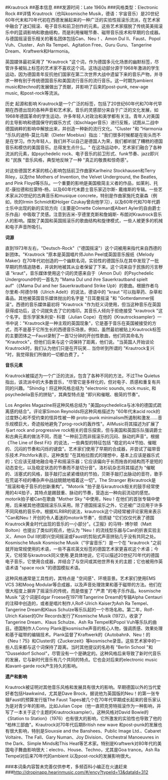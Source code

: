 #Krautrock
##基本信息
###发源时间：Late 1960s
###风格类型：Electronic Rock
##详情
Krautrock（也叫kosmische
Musik，德语：宇宙音乐）是20世纪60年代末和70年代初在西德发展起来的一种广泛的实验性摇滚乐流派，在艺术家中融合了迷幻摇滚、电子音乐和前卫创作的元素。这些艺术家摆脱了传统英美摇滚乐中的蓝调影响和歌曲结构，而是利用催眠节奏、磁带音乐技术和早期的合成器。与德国摇滚音乐相关的著名团体包括Can、Neu！、Amon
Dul II、Faust、Popol Vuh、Cluster、Ash Ra Tempel、Agitation Free、Guru
Guru、Tangerine Dream、Kraftwerk和Harmonia。



英国媒体最初采用了 "Krautrock
"这个词，作为德国多元化场景的幽默标签，尽管许多被贴上标签的艺术家不喜欢这个词。这场运动部分源于1968年激进的学生运动，因为德国青年反抗他们国家在第二次世界大战中遗留下来的音乐产物，并寻求一种有别于传统德国音乐和美国流行音乐的流行音乐。这一时期为ambient
music和techno的发展做出了贡献，并影响了后来的post-punk, new-age music, 和post-rock等流派。



历史 起源和影响
Krautrock是一个广泛的标签，包括了20世纪60年代和70年代早期在西德出现的各种声音和艺术家。音乐的灵感部分来自于广泛的文化发展，如1968年德国革命的学生运动，许多年轻人对政治和美学都有关注。青年人对美国的主导影响和德国保守的娱乐方式（如schlager音乐）进行反叛，试图从二战中德国纳粹的影响中解放出来，并创造一种新的流行文化。"Cluster
"和 "Harmonia "乐队的迪特-莫比乌斯（Dieter
Moebius）指出："我们很多时候都是在街头而不是在学习。作为年轻人，我们并不以自己是德国人为荣，我们都听腻了糟糕的德国音乐和模仿的美国音乐。总得发生点什么。"
在这场运动中，艺术家们融合了各种流派的元素，如psychedelic rock、电子音乐的前卫形式、funk节奏、jazz即兴和 "民族
"音乐风格，典型地反映了一种 "真正的敬畏和惊奇感"。



对这些德国艺术家的核心影响包括前卫作曲家Karlheinz Stockhausen和Terry Riley，以及the Mothers of
Invention, the Velvet Underground, the Beatles, and Pink
Floyd等乐队。一个重要的影响是美国极简主义者的作品，如莱利、托尼-康拉德和拉蒙特-杨，以及60年代末爵士音乐家迈尔斯-
戴维斯的专辑。一些艺术家从20世纪的古典音乐和musique concrete，特别是作曲家施托克豪森（例如，坎的Irmin Schmidt和Holger
Czukay曾向他学习），以及60年代和70年代爵士乐中出现的新的实验方向（主要是Ornette Coleman或Albert
Ayler的自由爵士乐作品）中吸取了灵感。注意到吉米-亨德里克斯和詹姆斯-
布朗对Krautrock音乐人的影响。摆脱了美国和英国摇滚乐的歌曲结构和旋律模式，一些人被更多的机械和电子声音所吸引。



**词源**

直到1973年左右，"Deutsch-Rock"（"德国摇滚"）这个词被用来指代来自西德的新团体。"Krautrock "原本是英国唱片师John
Peel或英国音乐报纸《Melody
Maker》在70年代初创造的一个幽默名词，实验性的德国乐队在其中发现了一批早期的热情追随者，并讽刺地被其从业者保留了下来。这个词来自于民族的污言秽语
"kraut"，音乐媒体使用这个词的灵感来自于（Amon Dul）的Psychedelic Underground中的一首名为 "Mama Dul und
ihre Sauerkrautband spielt auf"（《Mama Dul and her Sauerkrautband Strike
Up》）的歌曲。根据作者乌尔里希-阿德尔特（Ulrich Adelt）的说法，德语中的 "kraut
"可以指草药、杂草和毒品。其他被英国音乐媒体抛出的名字是 "日耳曼摇滚 "和 "Gotterdammer摇滚"。西德的音乐媒体最初将 "Krautrock
"作为贬义词使用，但当这种音乐在英国获得成功后，这个词就失去了它的烙印。其音乐人倾向于拒绝接受 "krautrock "这个名字。音乐学家朱利安-
科普（Julian
Cope）在他的《Krautrocksampler》一书中说："Krautrock是一种主观的英国现象"，它是基于音乐在英国被接受的方式，而不是基于它所生长的西德音乐场景。例如，虽然最初被贴上Krautrock标签的主要团体之一Faust录制了一首12分钟的开创性歌曲，他们将其命名为
"Krautrock"，但他们后来与这个词保持了距离，他们说。"当英国人开始谈论Krautrock时，我们认为他们只是在开玩笑... 当你听到所谓的
"Krautrock复兴 "时，我觉得我们所做的一切都白费了。"



**音乐元素**

Krautrock被描述为一个广泛的流派，包含了各种不同的方法，不过The
Quietus指出，该流派中的大多数音乐，"尽管它是多样化的，但对电子、质感和重复有共同的兴趣。"Shindig！将这种风格总结为 "electronic
sounds, rock music, 和psychedelia音乐的拼贴"，其典型特点是 "即兴和催眠、极简的节奏"。



Los Angeles Magazine将这种风格总结为 "美国psychedelica与冰冷的德国式疏离感的结合"。评论家Simon
Reynolds将这种风格描述为 "60年代末acid rock的过度野心和不受约束的怪异性被一种 proto-punk
minimalism所遏制和激发......音乐规模巨大，奇迹般地避免了prog-rock的轰炸性"。AllMusic将其描述为扩展了与art rock
and progressive rock相关的音乐探索，但与美国和英国乐队强调爵士和古典元素的做法不同，而是
"一种前卫而非摇滚乐的沉闷、脉动的声音"。根据《The Line of Best Fit》的说法，一些典型的特征包括
"稳定的4/4节拍、催眠的、沉闷的节奏和闪烁的键盘"。艺术家们使用了早期的合成器，并尝试了磁带音乐技术.Pitchfork表示，这种类型
"在其柏拉图式的理想中，基本上应该是器乐式的；它应该无缝地融合电子和摇滚乐器；它应该偏向于长而拖沓的结构而不是短的动态变化，以及稳定状态的节奏而不是切分音"。洛杉矶杂志将其描述为
"催眠的、活塞式的风格，鼓手敲打出紧紧缠绕的节拍，贝斯手敲打出脉动的音符，歌手在荒诞不经的嘈杂声中战战兢兢地唱着这一切"。The Stranger
称krautrock是 "摇滚和电子音乐的创新重构"。"Motorik
"拍子是与krautrock相关的鼓手经常使用的4/4拍子，其特点是踢鼓重、脉动的节奏，营造出一种向前流动的感觉。motorik拍子被Can在歌曲
"Mother Sky
"中使用，Neu！在他们的首张专辑中使用，后来被其他德国摇滚乐队采用。除了德国摇滚乐之外，它还被广泛应用于许多不同风格的音乐中。根据XLR8R的说法，krautrock这个词经常被评论家用来表示
"Can和Neu！开创的令人着迷的motorik节奏"，但质疑 "它们仅仅代表了德国Krautrock黄金时代出现的音乐的一小部分"。《卫报》的马特-
博尔顿（Matt Bolton）也提出了类似的观点，他认为 "Neu！的流线型乐器与Can的折衷实验主义、Amon Dul
II的即兴空间摇滚或Faust的剪贴式声音拼贴几乎没有共同之处。Kosmische Musik Kosmische Musik（"宇宙音乐"）是一个在
"krautrock
"之前就开始常规使用的术语，一些不喜欢英文标签的德国艺术家更喜欢这个术语；今天，它经常与krautrock同义使用.更具体地说，它可以描述20世纪70年代的德国电子音乐，它使用合成器，并结合了与空间或其他世界有关的主题；它也被用作英语术语
"space rock "的德国模拟术语。



这种风格通常是工具性的，其特点是 "空间感"、环境音景。艺术家们使用EMS VCS 3和Moog
Modular等合成器，以及声音处理效果和基于磁带的方法。他们在很大程度上摒弃了摇滚乐的传统，而是借鉴了 "严肃 "的电子乐作品。kosmische
Musik "这个词是Edgar Froese在1971年Tangerine Dream的专辑Alpha
Centauri的注释中创造的，或者是唱片制作人Rolf-Ulrich Kaiser为Ash Ra Tempel、Tangerine Dream和Klaus
Schulze等乐队起的一个市场名称。第二年，Rolf-Ulrich Kaiser的Ohr Records发行了Kosmische Musik
(1972)，收录了Tangerine Dream、Klaus Schulze、Ash Ra Tempel和Popol
Vuh等乐队的曲目。德国制作人Conny
Plank是kosmische声音的核心人物，强调质感、效果处理和基于磁带的编辑技术。Plank监督了Kraftwerk的《Autobahn》、Neu！的《Neu！75》和Cluster的《Zuckerzeit》等kosmische录音。这些艺术家中的一些人后来都与这个词保持了距离。当时其他提议的名称有
"Berlin School "和 "Dusseldorf
School"，尽管没有一个是确定的。这种风格后来导致了新时代音乐的发展，它与新时代音乐有几个共同的特点。它也会对后来的electronic music
和avant-garde rock产生持久的影响。



**遗产和影响**

Krautrock被证明对其他音乐风格和发展具有很大的影响。早期德国以外的当代爱好者包括Hawkwind，尤其是Dave
Brock，据说他为英国版的Neu！的第一张专辑Faust的预算发行版The Faust
Tapes被几个在70年代早期成长起来的音乐家认为是对青少年的影响，比如Julian
Cope（他一直把克劳特摇滚作为一种影响，并写了一本关于这个主题的Krautrocksampler）。这种风格对David Bowie的《Station
to Station》（1976）也有很大的影响，它所激发的实验性也导致了他的 "柏林三部曲"。Krautrock对70年代后期British new
wave 和post-punk的发展也有很大影响，特别是Siouxsie and the Banshees、Public Image
Ltd.、Cabaret Voltaire、The Fall、Gary Numan、Joy Division、Orchestral Manoeuvres
in the Dark、Simple Minds和This
Heat等艺术家。特别是Kraftwerk对80年代的美国电子舞曲影响很大：electro、House、Techno，尤其是Goa trance。Ash
Ra Tempel对后来70年代的ambient 以及post-rock的发展影响很大。

###本词条内容暂未完善仅供参考，多频百科小编正在火速赶来
###http://dropinapp.hearinmusic.com/#/ency?typeId=13&dataId=312
